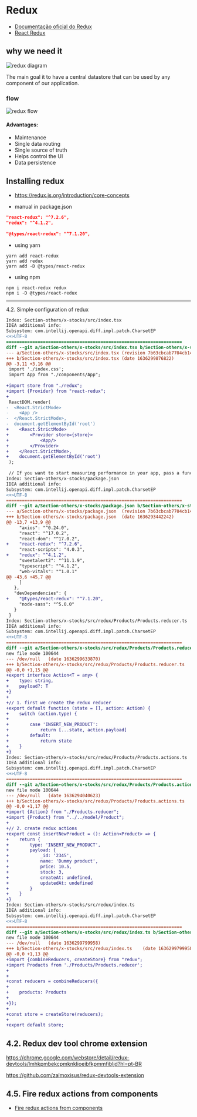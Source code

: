 # Redux

- [Documentação oficial do Redux](https://redux.js.org/)  
- [React Redux](https://redux.js.org/faq/react-redux#react-redux)


## why we need it

![redux diagram](redux-example.png)

The main goal it to have a central datastore that can be used by any component of our application.

### flow
![redux flow](redux-simple-flow.png)

#### Advantages:

- Maintenance
- Single data routing
- Single source of truth
- Helps control the UI
- Data persistence

## Installing redux

- https://redux.js.org/introduction/core-concepts

- manual in package.json
```json
"react-redux": "^7.2.6",
"redux": "^4.1.2",
        
"@types/react-redux": "^7.1.20",
```
- using yarn
```
yarn add react-redux
yarn add redux
yarn add -D @types/react-redux
```
- using npm
```
npm i react-redux redux
npm i -D @types/react-redux
```

---

4.2. Simple configuration of redux

```diff
Index: Section-others/x-stocks/src/index.tsx
IDEA additional info:
Subsystem: com.intellij.openapi.diff.impl.patch.CharsetEP
<+>UTF-8
===================================================================
diff --git a/Section-others/x-stocks/src/index.tsx b/Section-others/x-stocks/src/index.tsx
--- a/Section-others/x-stocks/src/index.tsx	(revision 7b63cbcab7704cb14524080fd79e2c76a6c12597)
+++ b/Section-others/x-stocks/src/index.tsx	(date 1636299876822)
@@ -3,11 +3,16 @@
 import './index.css';
 import App from "./components/App";
 
+import store from "./redux";
+import {Provider} from "react-redux";
+
 ReactDOM.render(
-  <React.StrictMode>
-    <App />
-  </React.StrictMode>,
-  document.getElementById('root')
+    <React.StrictMode>
+        <Provider store={store}>
+            <App/>
+        </Provider>
+    </React.StrictMode>,
+    document.getElementById('root')
 );
 
 // If you want to start measuring performance in your app, pass a function
Index: Section-others/x-stocks/package.json
IDEA additional info:
Subsystem: com.intellij.openapi.diff.impl.patch.CharsetEP
<+>UTF-8
===================================================================
diff --git a/Section-others/x-stocks/package.json b/Section-others/x-stocks/package.json
--- a/Section-others/x-stocks/package.json	(revision 7b63cbcab7704cb14524080fd79e2c76a6c12597)
+++ b/Section-others/x-stocks/package.json	(date 1636293442242)
@@ -13,7 +13,9 @@
     "axios": "^0.24.0",
     "react": "^17.0.2",
     "react-dom": "^17.0.2",
+    "react-redux": "^7.2.6",
     "react-scripts": "4.0.3",
+    "redux": "^4.1.2",
     "sweetalert2": "^11.1.9",
     "typescript": "^4.1.2",
     "web-vitals": "^1.0.1"
@@ -43,6 +45,7 @@
     ]
   },
   "devDependencies": {
+    "@types/react-redux": "^7.1.20",
     "node-sass": "^5.0.0"
   }
 }
Index: Section-others/x-stocks/src/redux/Products/Products.reducer.ts
IDEA additional info:
Subsystem: com.intellij.openapi.diff.impl.patch.CharsetEP
<+>UTF-8
===================================================================
diff --git a/Section-others/x-stocks/src/redux/Products/Products.reducer.ts b/Section-others/x-stocks/src/redux/Products/Products.reducer.ts
new file mode 100644
--- /dev/null	(date 1636299633870)
+++ b/Section-others/x-stocks/src/redux/Products/Products.reducer.ts	(date 1636299633870)
@@ -0,0 +1,15 @@
+export interface Action<T = any> {
+    type: string,
+    payload?: T
+}
+
+// 1. first we create the redux reducer
+export default function (state = [], action: Action) {
+    switch (action.type) {
+
+        case 'INSERT_NEW_PRODUCT':
+            return [...state, action.payload]
+        default:
+            return state
+    }
+}
Index: Section-others/x-stocks/src/redux/Products/Products.actions.ts
IDEA additional info:
Subsystem: com.intellij.openapi.diff.impl.patch.CharsetEP
<+>UTF-8
===================================================================
diff --git a/Section-others/x-stocks/src/redux/Products/Products.actions.ts b/Section-others/x-stocks/src/redux/Products/Products.actions.ts
new file mode 100644
--- /dev/null	(date 1636294040623)
+++ b/Section-others/x-stocks/src/redux/Products/Products.actions.ts	(date 1636294040623)
@@ -0,0 +1,17 @@
+import {Action} from "./Products.reducer";
+import {Product} from "../../model/Product";
+
+// 2. create redux actions
+export const insertNewProduct = (): Action<Product> => {
+    return {
+        type: 'INSERT_NEW_PRODUCT',
+        payload: {
+            _id: '2345',
+            name: 'Dummy product',
+            price: 10.5,
+            stock: 3,
+            createAt: undefined,
+            updatedAt: undefined
+        }
+    }
+}
Index: Section-others/x-stocks/src/redux/index.ts
IDEA additional info:
Subsystem: com.intellij.openapi.diff.impl.patch.CharsetEP
<+>UTF-8
===================================================================
diff --git a/Section-others/x-stocks/src/redux/index.ts b/Section-others/x-stocks/src/redux/index.ts
new file mode 100644
--- /dev/null	(date 1636299799958)
+++ b/Section-others/x-stocks/src/redux/index.ts	(date 1636299799958)
@@ -0,0 +1,13 @@
+import {combineReducers, createStore} from "redux";
+import Products from './Products/Products.reducer';
+
+
+const reducers = combineReducers({
+
+    products: Products
+
+});
+
+const store = createStore(reducers);
+
+export default store;

```


## 4.2. Redux dev tool chrome extension

https://chrome.google.com/webstore/detail/redux-devtools/lmhkpmbekcpmknklioeibfkpmmfibljd?hl=pt-BR

https://github.com/zalmoxisus/redux-devtools-extension


## 4.5. Fire redux actions from components

- [Fire redux actions from components](https://redux.js.org/tutorials/fundamentals/part-2-concepts-data-flow)

